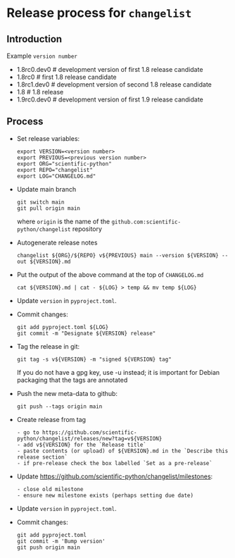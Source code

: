 # Release process for `changelist`

## Introduction

Example `version number`

- 1.8rc0.dev0 # development version of first 1.8 release candidate
- 1.8rc0 # first 1.8 release candidate
- 1.8rc1.dev0 # development version of second 1.8 release candidate
- 1.8 # 1.8 release
- 1.9rc0.dev0 # development version of first 1.9 release candidate

## Process

- Set release variables:

      export VERSION=<version number>
      export PREVIOUS=<previous version number>
      export ORG="scientific-python"
      export REPO="changelist"
      export LOG="CHANGELOG.md"

- Update main branch

      git switch main
      git pull origin main

  where `origin` is the name of the `github.com:scientific-python/changelist`
  repository

- Autogenerate release notes

      changelist ${ORG}/${REPO} v${PREVIOUS} main --version ${VERSION} --out ${VERSION}.md

- Put the output of the above command at the top of `CHANGELOG.md`

      cat ${VERSION}.md | cat - ${LOG} > temp && mv temp ${LOG}

- Update `version` in `pyproject.toml`.

- Commit changes:

      git add pyproject.toml ${LOG}
      git commit -m "Designate ${VERSION} release"

- Tag the release in git:

      git tag -s v${VERSION} -m "signed ${VERSION} tag"

  If you do not have a gpg key, use -u instead; it is important for
  Debian packaging that the tags are annotated

- Push the new meta-data to github:

      git push --tags origin main

- Create release from tag

      - go to https://github.com/scientific-python/changelist/releases/new?tag=v${VERSION}
      - add v${VERSION} for the `Release title`
      - paste contents (or upload) of ${VERSION}.md in the `Describe this release section`
      - if pre-release check the box labelled `Set as a pre-release`

- Update https://github.com/scientific-python/changelist/milestones:

      - close old milestone
      - ensure new milestone exists (perhaps setting due date)

- Update `version` in `pyproject.toml`.

- Commit changes:

      git add pyproject.toml
      git commit -m 'Bump version'
      git push origin main
